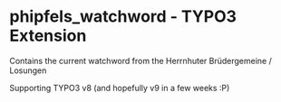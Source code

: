 # phipfels_watchword - TYPO3 Extension
Contains the current watchword from the Herrnhuter Brüdergemeine / Losungen

Supporting TYPO3 v8 (and hopefully v9 in a few weeks :P)
